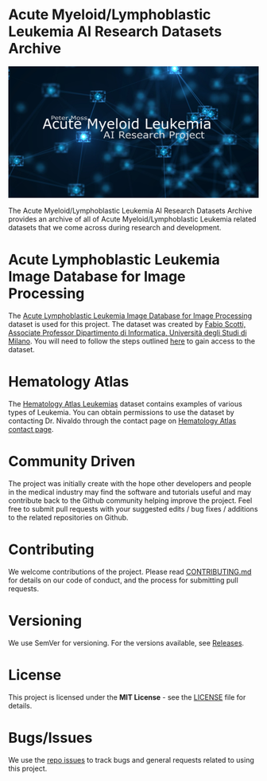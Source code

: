 # Acute Myeloid/Lymphoblastic Leukemia AI Research Datasets Archive
![Peter Moss Acute Myeloid/Lymphoblastic Leukemia AI Research Project](Media/Images/banner.png)

The Acute Myeloid/Lymphoblastic Leukemia AI Research Datasets Archive provides an archive of all of Acute Myeloid/Lymphoblastic Leukemia related datasets that we come across during research and development.

# Acute Lymphoblastic Leukemia Image Database for Image Processing
The [Acute Lymphoblastic Leukemia Image Database for Image Processing](https://homes.di.unimi.it/scotti/all/) dataset is used for this project. The dataset was created by [Fabio Scotti, Associate Professor Dipartimento di Informatica, Università degli Studi di Milano](https://homes.di.unimi.it/scotti/). You will need to follow the steps outlined [here](https://homes.di.unimi.it/scotti/all/#download) to gain access to the dataset.

# Hematology Atlas
The [Hematology Atlas Leukemias](http://hematologyatlas.com/leukemias.htm) dataset contains examples of various types of Leukemia. You can obtain permissions to use the dataset by contacting Dr. Nivaldo through the contact page on [Hematology Atlas contact page](http://hematologyatlas.com/contact.htm).

# Community Driven
The project was initially create with the hope other developers and people in the medical industry may find the software and tutorials useful and may contribute back to the Github community helping improve the project. Feel free to submit pull requests with your suggested edits / bug fixes / additions to the related repositories on Github.

# Contributing
We welcome contributions of the project. Please read [CONTRIBUTING.md](https://github.com/AdamMiltonBarker/AML-ALL-Research-Archive/blob/master/CONTRIBUTING.md "CONTRIBUTING.md") for details on our code of conduct, and the process for submitting pull requests.

# Versioning
We use SemVer for versioning. For the versions available, see [Releases](https://github.com/AMLResearchProject/AML-ALL-Research-Archive/releases "Releases").

# License
This project is licensed under the **MIT License** - see the [LICENSE](https://github.com/AMLResearchProject/AML-ALL-Research-Archive/blob/master/LICENSE "LICENSE") file for details.

# Bugs/Issues
We use the [repo issues](https://github.com/AMLResearchProject/AML-ALL-Research-Archive/issues "repo issues") to track bugs and general requests related to using this project. 


